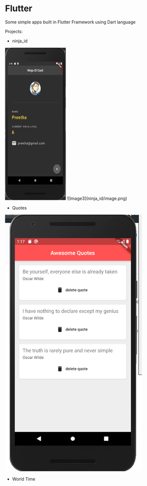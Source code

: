 # Flutter

Some simple apps built in Flutter Framework using Dart language

Projects:
 
  - ninja_id
 <img src="ninja_id/image.png" width="200" height="500">
  ![Image3](ninja_id/image.png)

  - Quotes
  
  ![Image2](quotes/image.png)
  
  - World Time
  
  

